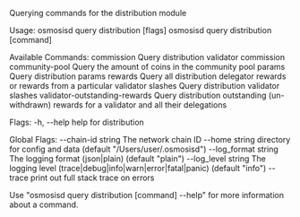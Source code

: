 Querying commands for the distribution module

Usage:
  osmosisd query distribution [flags]
  osmosisd query distribution [command]

Available Commands:
  commission                    Query distribution validator commission
  community-pool                Query the amount of coins in the community pool
  params                        Query distribution params
  rewards                       Query all distribution delegator rewards or rewards from a particular validator
  slashes                       Query distribution validator slashes
  validator-outstanding-rewards Query distribution outstanding (un-withdrawn) rewards for a validator and all their delegations

Flags:
  -h, --help   help for distribution

Global Flags:
      --chain-id string     The network chain ID
      --home string         directory for config and data (default "/Users/user/.osmosisd")
      --log_format string   The logging format (json|plain) (default "plain")
      --log_level string    The logging level (trace|debug|info|warn|error|fatal|panic) (default "info")
      --trace               print out full stack trace on errors

Use "osmosisd query distribution [command] --help" for more information about a command.
